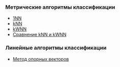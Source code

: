 ### Метрические алгоритмы классификации
<ul>
  <li><a href="https://github.com/davilexx/ml1/tree/master/1NN">1NN</a></li>
  <li><a href="https://github.com/davilexx/ml1/tree/master/kNN">kNN</a></li>
  <li><a href="https://github.com/davilexx/ml1/tree/master/kWNN">kWNN</a></li>
  <li><a href="https://github.com/davilexx/ml1/tree/master/%D0%A1%D1%80%D0%B0%D0%B2%D0%BD%D0%B5%D0%BD%D0%B8%D0%B5%20kNN%20%D0%B8%20kWNN">Сравнение kNN и kWNN</a></li>
</ul>

### Линейные алгоритмы классификации
<ul>
  <li><a href="https://github.com/davilexx/ml1/tree/master/%D0%9B%D0%B8%D0%BD%D0%B5%D0%B8%CC%86%D0%BD%D1%8B%D0%B5%20%D0%B0%D0%BB%D0%B3%D0%BE%D1%80%D0%B8%D1%82%D0%BC%D1%8B%20%D0%BA%D0%BB%D0%B0%D1%81%D1%81%D0%B8%D1%84%D0%B8%D0%BA%D0%B0%D1%86%D0%B8%D0%B8/%D0%9C%D0%B5%D1%82%D0%BE%D0%B4%20%D0%BE%D0%BF%D0%BE%D1%80%D0%BD%D1%8B%D1%85%20%D0%B2%D0%B5%D0%BA%D1%82%D0%BE%D1%80%D0%BE%D0%B2">Метод опорных векторов</a></li>
</ul>
